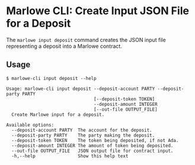 # Marlowe CLI: Create Input JSON File for a Deposit

The `marlowe input deposit` command creates the JSON input file representing a deposit into a Marlowe contract.


## Usage

    $ marlowe-cli input deposit --help
    
    Usage: marlowe-cli input deposit --deposit-account PARTY --deposit-party PARTY
                                     [--deposit-token TOKEN]
                                     --deposit-amount INTEGER
                                     [--out-file OUTPUT_FILE]
      Create Marlowe input for a deposit.
    
    Available options:
      --deposit-account PARTY  The account for the deposit.
      --deposit-party PARTY    The party making the deposit.
      --deposit-token TOKEN    The token being deposited, if not Ada.
      --deposit-amount INTEGER The amount of token being deposited.
      --out-file OUTPUT_FILE   JSON output file for contract input.
      -h,--help                Show this help text
